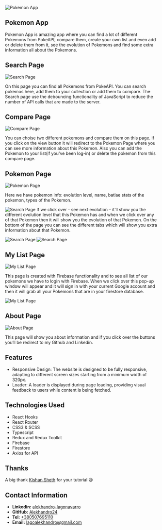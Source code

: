 ![Pokemon App](./src/assets/readme/pokemon.jpg)

## Pokemon App

Pokemon App is amazing app where you can find a lot of different Pokemons from PokeAPI, compare them, create your own list and even add or delete them from it, see the evolution of Pokemons and find some extra information all about the Pokemons.

## Search Page

![Search Page](./src/assets/readme/search.jpg)

On this page you can find all Pokemons from PokeAPI. You can search pokemos here, add them to your collection or add them to compare. The Search page use the debouncing functionality of JavaScript to reduce the number of API calls that are made to the server.

## Compare Page

![Compare Page](./src/assets/readme/compare.jpg)

You can choise two different pokemons and compare them on this page. If you click on the view button it will redirect to the Pokemon Page where you can see more information about this Pokemon. Also you can add the Pokemon to your list(if you've been log-in) or delete the pokemon from this compare page.

## Pokemon Page

![Pokemon Page](./src/assets/readme/pokemon.jpg)

Here we have pokemon info: evolution level, name, batlae stats of the pokemon, types of the Pokemon.

![Search Page](./src/assets/readme/evolution.jpg)
If we click over - see next evolution – it’ll show you the different evolution level that this Pokemon has and when we click over any of that Pokemon then it will show you the evolution of that Pokemon. On the bottom of the page you can see the different tabs which will show you extra information about that Pokemon.

![Search Page](./src/assets/readme/catching.jpg)
![Search Page](./src/assets/readme/capable-moves.jpg)

## My List Page

![My List Page](./src/assets/readme/my-list.jpg)

This page is created with Firebase functionality and to see all list of our pokemons we have to login with Firebase. When we click over this pop-up window will appear and it will sign in with your current Google account and then it will grab all your Pokemons that are in your firestore database.

![My List Page](./src/assets/readme/my-list-log-in.jpg)

## About Page

![About Page](./src/assets/readme/about.jpg)

This page will show you about information and if you click over the buttons you‘ll be redirect to my
Github and Linkedin.

## Features

- Responsive Design: The website is designed to be fully responsive, adapting to different screen sizes starting from a minimum width of 320px.
- Loader: A loader is displayed during page loading, providing visual feedback to users while content is being fetched.

## Technologies Used

- React Hooks
- React Router
- CSS3 & SCSS
- Typescript
- Redux and Redux Toolkit
- Firebase
- Firestore
- Axios for API

## Thanks

A big thank [Kishan Sheth](https://github.com/koolkishan) for your tutorial &#128515;

## Contact Information

- **Linkedin:** [alekhandro-lagonavarro](https://www.linkedin.com/in/alekhandro-lagonavarro/)
- **GitHub:** [Alekhandro24](https://github.com/Alekhandro24)
- **Tel:** [+380507695110](+380507695110)
- **Email:** [lagoalekhandro@gmail.com](https://www.gmail.com)
